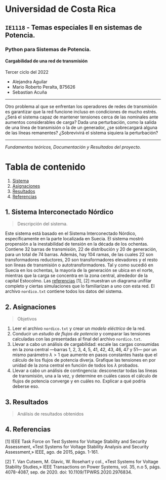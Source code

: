 # Universidad de Costa Rica
## `IE1118` - Temas especiales II en sistemas de Potencia.
### Python para Sistemas de Potencia.
#### Cargabilidad de una red de transmisión

Tercer ciclo del 2022

- Alejandra Aguilar
- Mario Roberto Peralta, B75626
- Sebastian Acuña

---

Otro problema al que se enfrentan los operadores de redes de transmisión es garantizar que la red funcione incluso en condiciones de mucho estrés. ¿Será el sistema capaz de mantener tensiones cerca de las nominales ante aumentos considerables de carga? Dada una perturbación, como la salida de una línea de transmisión o la de un generador, ¿se sobrecargará alguna de las líneas remanentes? ¿Sobrevivirá el sistema siquiera la perturbación?

---

*Fundamentos teóricos, Documentación y Resultados del proyecto.*

# Tabla de contenido
1. [Sistema](#1.0) <br>
1. [Asignaciones](#2.0) <br>
1. [Resultados](#3.0) <br>
1. [Referencias](#4.0) <br>

## 1. Sistema Interconectado Nórdico <a class="anchor" id="1.0"></a>
>  Descripción del sistema. <br>

Este sistema está basado en el Sistema Interconectado Nórdico, específicamente en la parte localizada en Suecia. El sistema mostró propensión a la inestabilidad de tensión en la década de los ochentas. Contiene 32 barras de transmisión, 22 de distribución y 20 de generación, para un total de 74 barras. Además, hay 104 ramas, de las cuales 22 son transformadores reductores, 20 son transformadores elevadores y el resto son líneas de transmisión o autotransformadores. Tal y como sucedió en Suecia en los ochentas, la mayoría de la generación se ubica en el norte, mientras que la carga se concentra en la zona central, alrededor de la capital Estocolmo. Las [referencias](#4.0) [1], [2] muestran un diagrama unifilar completo y ciertas simulaciones que lo familiarizan a uno con esta red. El archivo `nordico.txt` contiene todos los datos del sistema.

## 2. Asignaciones <a class="anchor" id="2.0"></a>
> Objetivos <br>

1. Leer el archivo `nordico.txt` y crear un *modelo eléctrico* de la red.
1. Conducir un *estudio de flujos de potencia* y comparar las tensiones calculadas con las presentadas al final del archivo `nordico.txt`.
1. Llevar a cabo un análisis de cargabilidad: escale las cargas consumidas en la zona central —barras 1, 2, 3, 4, 5, 41, 42, 43, 46, 47 y 51— por un mismo parámetro $\lambda > 1$ que aumente en pasos constantes hasta que el cálculo de los flujos de potencia diverja. Grafique las tensiones en por unidad de la zona central en función de todos los $\lambda$ probados.
1. Llevar a cabo un análisis de contingencia: desconectar todas las líneas de transmisión, una a la vez, y determine en cuáles casos el cálculo de flujos de potencia converge y en cuáles no. Explicar a qué podría deberse eso.

## 3. Resultados <a class="anchor" id="3.0"></a>
>  Análisis de resultados obtenidos <br>

## 4. Referencias <a class="anchor" id="4.0"></a>

$[1]$ IEEE Task Force on Test Systems for Voltage Stability and Security Assessment, «Test Systems for Voltage Stability Analysis and Security Assessment,» IEEE, ago. de 2015, págs. 1-161.

$[2]$ T. Van Cutsem, M. Glavic, W. Rosehart y col., «Test Systems for Voltage Stability Studies,» IEEE Transactions on Power Systems, vol. 35, n.o 5, págs. 4078-4087, sep. de 2020. doi: 10.1109/TPWRS.2020.2976834.